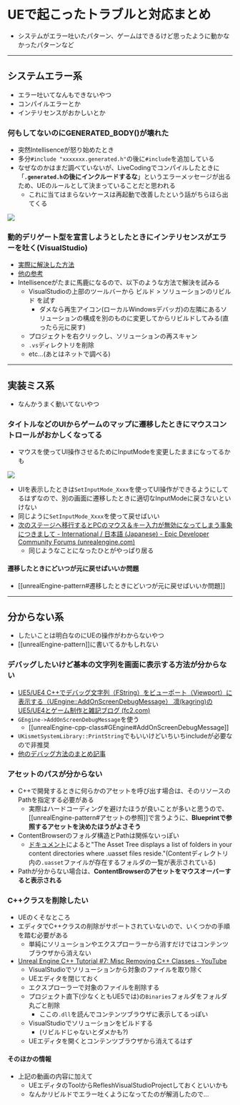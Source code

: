 # UEで起こったトラブルと対応まとめ

- システムがエラー吐いたパターン、ゲームはできるけど思ったように動かなかったパターンなど

---
## システムエラー系

- エラー吐いてなんもできないやつ
- コンパイルエラーとか
- インテリセンスがおかしいとか

### 何もしてないのにGENERATED_BODY()が壊れた

- 突然Intellisenceが怒り始めたとき
- 多分`#include "xxxxxxx.generated.h"`の後に`#include`を追加している
- なぜなのかはまだ調べていないが、LiveCodingでコンパイルしたときに「**`.generated.h`の後にインクルードするな**」というエラーメッセージが出るため、UEのルールとして決まっていることだと思われる
  - これに当てはまらないケースは再起動で改善したという話がちらほら出てくる

![](https://i.imgur.com/f6BETr3.png)

### 動的デリゲート型を宣言しようとしたときにインテリセンスがエラーを吐く(VisualStudio)

- [実際に解決した方法](https://forums.unrealengine.com/t/declare-dynamic-delegate-threeparams-error/448468/3)
- [他の参考](https://qiita.com/loppta/items/2e77e537b4e6a98685b6)
- Intellisenceがたまに馬鹿になるので、以下のような方法で解決を試みる
  - VisualStudioの上部のツールバーから ビルド > ソリューションのリビルド を試す
    - ダメなら再生アイコン(ローカルWindowsデバッガ)の左隣にあるソリューションの構成を別のものに変更してからリビルドしてみる(直ったら元に戻す)
  - プロジェクトを右クリックし、ソリューションの再スキャン
  - `.vs`ディレクトリを削除
  - etc...(あとはネットで調べる)

---
## 実装ミス系

- なんかうまく動いてないやつ

### タイトルなどのUIからゲームのマップに遷移したときにマウスコントロールがおかしくなってる

- マウスを使ってUI操作させるためにInputModeを変更したままになってるかも

![](https://i.imgur.com/cEZ9DCs.png)

- UIを表示したときは`SetInputMode_Xxxx`を使ってUI操作ができるようにしてるはずなので、別の画面に遷移したときに適切なInputModeに戻さないといけない
- 同じように`SetInputMode_Xxxx`を使って戻せばいい
- [次のステージへ移行するとPCのマウス＆キー入力が無効になってしまう事象につきまして - International / 日本語 (Japanese) - Epic Developer Community Forums (unrealengine.com)](https://forums.unrealengine.com/t/pc/733329/2)
  - 同じようなことになったひとがやっぱり居る

#### 遷移したときにどいつが元に戻せばいいか問題

- [[unrealEngine-pattern#遷移したときにどいつが元に戻せばいいか問題]]

---
## 分からない系

- したいことは明白なのにUEの操作がわからないやつ
- [[unrealEngine-pattern]]に書いてるかもしれない

### デバッグしたいけど基本の文字列を画面に表示する方法が分からない

- [UE5/UE4 C++でデバッグ文字列（FString）をビューポート（Viewport）に表示する（UEngine::AddOnScreenDebugMessage） 凛(kagring)のUE5/UE4とゲーム制作と雑記ブログ (fc2.com)](http://kagring.blog.fc2.com/blog-entry-659.html)
- `GEngine->AddOnScreenDebugMessage`を使う
  - [[unrealEngine-cpp-class#GEngine#AddOnScreenDebugMessage]]
- `UKismetSystemLibrary::PrintString`でもいいけどいちいちincludeが必要なので非推奨
- [他のデバッグ方法のまとめ記事](https://dev.epicgames.com/community/learning/tutorials/dXl5/advanced-debugging-in-unreal-engine)

### アセットのパスが分からない

- C++で開発するときに何らかのアセットを呼び出す場合は、そのリソースのPathを指定する必要がある
  - 実際はハードコーディングを避けたほうが良いことが多いと思うので、[[unrealEngine-pattern#アセットの参照]]で言うように、**Blueprintで参照するアセットを決めたほうがよさそう**
- ContentBrowserのフォルダ構造とPathは関係ないっぽい
  - [ドキュメント](https://docs.unrealengine.com/4.26/en-US/Basics/AssetsAndPackages/)によると"The Asset Tree displays a list of folders in your content directories where .uasset files reside."(Contentディレクトリ内の`.uasset`ファイルが存在するフォルダの一覧が表示されている)
- Pathが分からない場合は、**ContentBrowserのアセットをマウスオーバーすると表示される**

### C++クラスを削除したい

- UEのくそなところ
- エディタでC++クラスの削除がサポートされていないので、いくつかの手順を踏む必要がある
  - 単純にソリューションやエクスプローラーから消すだけではコンテンツブラウザから消えない
- [Unreal Engine C++ Tutorial #7: Misc Removing C++ Classes - YouTube](https://www.youtube.com/watch?v=kU9EXDHPJiQ)
  - VisualStudioでソリューションから対象のファイルを取り除く
  - UEエディタを閉じておく
  - エクスプローラーで対象のファイルを削除する
  - プロジェクト直下(少なくともUE5では)の`Binaries`フォルダをフォルダ丸ごと削除
    - ここの`.dll`を読んでコンテンツブラウザに表示してるっぽい
  - VisualStudioでソリューションをビルドする
    - (リビルドじゃないとダメかも?)
  - UEエディタを開くとコンテンツブラウザから消えてるはず

#### そのほかの情報

- 上記の動画の内容に加えて
  - UEエディタのToolからRefleshVisualStudioProjectしておくといいかも
  - なんかリビルドでエラー吐くようになってたのが解消したので...
